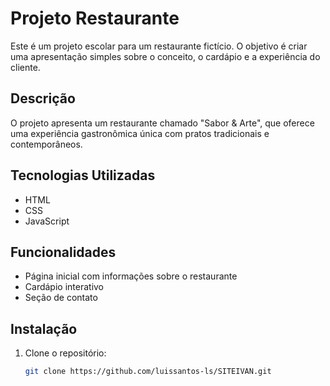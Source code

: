 # Projeto Restaurante

Este é um projeto escolar para um restaurante fictício. O objetivo é criar uma apresentação simples sobre o conceito, o cardápio e a experiência do cliente.

## Descrição

O projeto apresenta um restaurante chamado "Sabor & Arte", que oferece uma experiência gastronômica única com pratos tradicionais e contemporâneos.

## Tecnologias Utilizadas

- HTML
- CSS
- JavaScript

## Funcionalidades

- Página inicial com informações sobre o restaurante
- Cardápio interativo
- Seção de contato

## Instalação

1. Clone o repositório:
   ```bash
   git clone https://github.com/luissantos-ls/SITEIVAN.git

